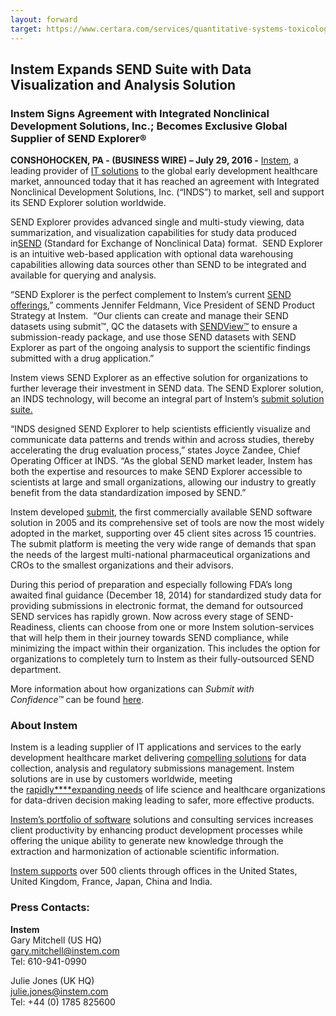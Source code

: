 ```yaml
---
layout: forward
target: https://www.certara.com/services/quantitative-systems-toxicology-safety/
---
```


Instem Expands SEND Suite with Data Visualization and Analysis Solution
-----------------------------------------------------------------------

### Instem Signs Agreement with Integrated Nonclinical Development Solutions, Inc.; Becomes Exclusive Global Supplier of SEND Explorer®

**CONSHOHOCKEN, PA - (BUSINESS WIRE) – July 29, 2016 -**
[Instem](http://www.instem.com/), a leading provider
of<span class="Apple-converted-space"> </span>[IT
solutions](http://www.instem.com/solutions)<span class="Apple-converted-space"> </span>to
the global early development healthcare market, announced today that it
has reached an agreement with Integrated Nonclinical Development
Solutions, Inc. (“INDS”) to market, sell and support its SEND Explorer
solution worldwide.

SEND Explorer provides advanced single and multi-study viewing, data
summarization, and visualization capabilities for study data produced
in[SEND](http://www.instem.com/industries/send.php)<span class="Apple-converted-space"> </span>(Standard
for Exchange of Nonclinical Data) format.  SEND Explorer is an intuitive
web-based application with optional data warehousing capabilities
allowing data sources other than SEND to be integrated and available for
querying and analysis.  

“SEND Explorer is the perfect complement to Instem’s
current<span class="Apple-converted-space"> </span>[SEND
offerings](http://www.instem.com/solutions/submit/index.php),” comments
Jennifer Feldmann, Vice President of SEND Product Strategy at Instem. 
“Our clients can create and manage their SEND datasets using submit™, QC
the datasets
with<span class="Apple-converted-space"> </span>[SENDView™](http://www.instem.com/solutions/sendview/)<span class="Apple-converted-space"> </span>to
ensure a submission-ready package, and use those SEND datasets with SEND
Explorer as part of the ongoing analysis to support the scientific
findings submitted with a drug application.”

Instem views SEND Explorer as an effective solution for organizations to
further leverage their investment in SEND data. The SEND Explorer
solution, an INDS technology, will become an integral part of
Instem’s<span class="Apple-converted-space"> </span>[submit solution
suite.](http://www.instem.com/solutions/submit/index.php)

“INDS designed SEND Explorer to help scientists efficiently visualize
and communicate data patterns and trends within and across studies,
thereby accelerating the drug evaluation process,” states Joyce Zandee,
Chief Operating Officer at INDS. “As the global SEND market leader,
Instem has both the expertise and resources to make SEND Explorer
accessible to scientists at large and small organizations, allowing our
industry to greatly benefit from the data standardization imposed by
SEND.”

Instem
developed<span class="Apple-converted-space"> </span>[submit](http://www.instem.com/solutions/submit/),
the first commercially available SEND software solution in 2005 and its
comprehensive set of tools are now the most widely adopted in the
market, supporting over 45 client sites across 15 countries. The submit
platform is meeting the very wide range of demands that span the needs
of the largest multi-national pharmaceutical organizations and CROs to
the smallest organizations and their advisors.

During this period of preparation and especially following FDA’s long
awaited final guidance (December 18, 2014) for standardized study data
for providing submissions in electronic format, the demand for
outsourced SEND services has rapidly grown. Now across every stage of
SEND-Readiness, clients can choose from one or more Instem
solution-services that will help them in their journey towards SEND
compliance, while minimizing the impact within their organization. This
includes the option for organizations to completely turn to Instem as
their fully-outsourced SEND department.

More information about how organizations
can<span class="Apple-converted-space"> </span>*Submit with
Confidence™*<span class="Apple-converted-space"> </span>can be
found<span class="Apple-converted-space"> </span>[here](http://www.instem.com/industries/send.php).

### About Instem

Instem is a leading supplier of IT applications and services to the
early development healthcare market
delivering<span class="Apple-converted-space"> </span>[compelling
solutions](http://www.instem.com/solutions/)<span class="Apple-converted-space"> </span>for
data collection, analysis and regulatory submissions management. Instem
solutions are in use by customers worldwide, meeting
the<span class="Apple-converted-space"> </span>[rapidly\*\*\*\*expanding
needs](http://www.instem.com/about/what-we-do.php)<span class="Apple-converted-space"> </span>of
life science and healthcare organizations for data-driven decision
making leading to safer, more effective products.

[Instem’s portfolio of
software](http://www.instem.com/products/)<span class="Apple-converted-space"> </span>solutions
and consulting services increases client productivity by enhancing
product development processes while offering the unique ability to
generate new knowledge through the extraction and harmonization of
actionable scientific information.

[Instem
supports](http://www.instem.com/about/instem-worldwide.php)<span class="Apple-converted-space"> </span>over
500 clients through offices in the United States, United Kingdom,
France, Japan, China and India.

### Press Contacts:

**Instem**  
Gary Mitchell (US HQ)  
<gary.mitchell@instem.com>   
Tel: 610-941-0990

Julie Jones (UK HQ)   
<julie.jones@instem.com>   
Tel: +44 (0) 1785 825600
